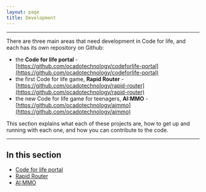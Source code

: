 ```yaml
---
layout: page
title: Development
---
```


<hr>

There are three main areas that need development in Code for life, and each has its own repository on Github:

* the **Code for life portal** - [https://github.com/ocadotechnology/codeforlife-portal](https://github.com/ocadotechnology/codeforlife-portal)
* the first Code for life game, **Rapid Router** - [https://github.com/ocadotechnology/rapid-router](https://github.com/ocadotechnology/rapid-router)
* the new Code for life game for teenagers, **AI:MMO** - [https://github.com/ocadotechnology/aimmo](https://github.com/ocadotechnology/aimmo)

This section explains what each of these projects are, how to get up and running with each one, and how you can contribute to the code.

<hr>

## In this section

* [Code for life portal](code-for-life-portal)
* [Rapid Router](rapid-router)
* [AI:MMO](aimmo)

